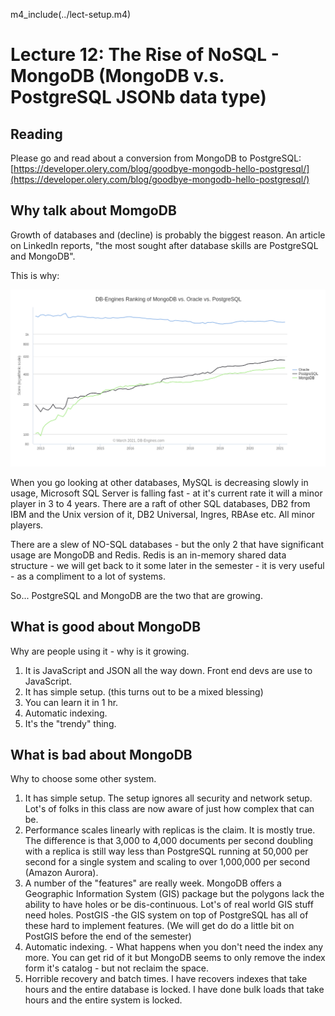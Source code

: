
m4_include(../lect-setup.m4)

# Lecture  12: The Rise of NoSQL - MongoDB (MongoDB v.s. PostgreSQL JSONb data type) 

## Reading
		
Please go and read about a conversion from MongoDB to PostgreSQL:
[https://developer.olery.com/blog/goodbye-mongodb-hello-postgresql/](https://developer.olery.com/blog/goodbye-mongodb-hello-postgresql/)

## Why talk about MomgoDB

Growth of databases and (decline) is probably the biggest reason.  An article on LinkedIn reports, "the most sought after database skills 
are PostgreSQL and MongoDB".

This is why:

![pg-vs-mongo-vs-oracle.png](pg-vs-mongo-vs-oracle.png)

When you go looking at other databases, MySQL is decreasing slowly in usage, Microsoft SQL Server is falling fast - at it's current
rate it will a minor player in 3 to 4 years.  There are a raft of other SQL databases, DB2 from IBM and the Unix version of it, DB2 Universal,
Ingres, RBAse etc.  All minor players.

There are a slew of NO-SQL databases - but the only 2 that have significant usage are MongoDB and Redis.  Redis is an in-memory
shared data structure - we will get back to it some later in the semester - it is very useful - as a compliment to a lot of
systems.

So... PostgreSQL and MongoDB are the two that are growing.



## What is good about MongoDB

Why are people using it - why is it growing.

1. It is JavaScript and JSON all the way down.  Front end devs are use to JavaScript.
2. It has simple setup.  (this turns out to be a mixed blessing)
3. You can learn it in 1 hr.
4. Automatic indexing.
5. It's the "trendy" thing.

## What is bad about MongoDB

Why to choose some other system.

1. It has simple setup.  The setup ignores all security and network setup.  Lot's of folks
in this class are now aware of just how complex that can be.
2. Performance scales linearly with replicas is the claim.  It is mostly true.  The difference
is that 3,000 to 4,000 documents per second doubling with a replica is still way less than
PostgreSQL running at 50,000 per second for a single system and scaling to over 1,000,000 
per second (Amazon Aurora).
3. A number of the "features" are really week.  MongoDB offers a Geographic Information System (GIS) package
but the polygons lack the ability to have holes or be dis-continuous.   Lot's of real world GIS stuff
need holes.  PostGIS -the GIS system on top of PostgreSQL has all of these hard to implement 
features. (We will get do do a little bit on PostGIS before the end of the semester)
4. Automatic indexing. - What happens when you don't need the index any more.  You can get rid of
it but MongoDB seems to only remove the index form it's catalog - but not reclaim the space.
5. Horrible recovery and batch times.   I have recovers indexes that take hours and the entire
database is locked.  I have done bulk loads that take hours and the entire system is locked.


